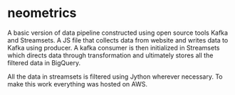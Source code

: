 # neometrics
A basic version of data pipeline constructed using open source tools Kafka and Streamsets. A JS file that collects data from website and writes data to Kafka using producer. A kafka consumer is then initialized in Streamsets which directs data through transformation and ultimately stores all the filtered data in BigQuery. 

All the data in streamsets is filtered using Jython wherever necessary. To make this work everything was hosted on AWS.

